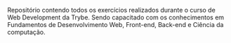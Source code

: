 Repositório contendo todos os exercícios realizados durante o curso de Web Development da Trybe.
Sendo capacitado com os conhecimentos em Fundamentos de Desenvolvimento Web, Front-end, Back-end e Ciência da computação.
